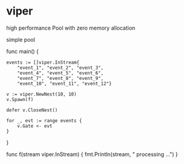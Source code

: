 # viper
high performance Pool with zero memory allocation

simple pool





func main() {

	events := []viper.InStream{
		"event_1", "event_2", "event_3",
		"event_4", "event_5", "event_6",
		"event_7", "event_8", "event_9",
		"event_10", "event_11", "event_12"}

	v := viper.NewNest(10, 10)
	v.Spawn(f)

	defer v.CloseNest()

	for _, evt := range events {
		v.Gate <- evt
	}

	
}

func f(stream viper.InStream) {
	fmt.Println(stream, " processing ...")
}
